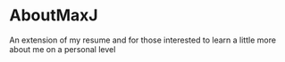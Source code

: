# AboutMaxJ
An extension of my resume and for those interested to learn a little more about me on a personal level
